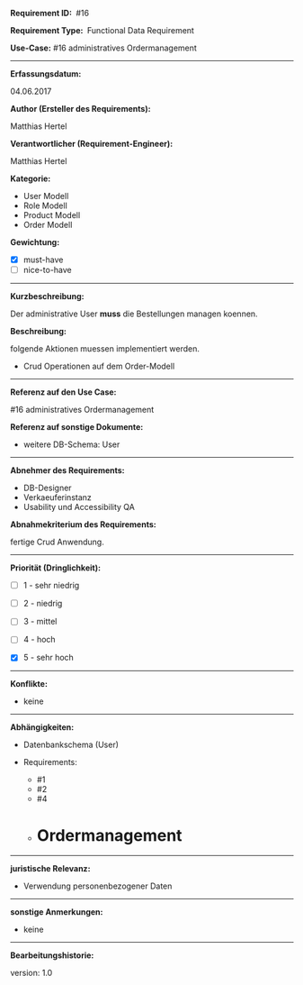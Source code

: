 **Requirement ID: ** #16

**Requirement Type: ** Functional Data Requirement

**Use-Case:** #16 administratives Ordermanagement

---
**Erfassungsdatum:**

04.06.2017

**Author (Ersteller des Requirements):**

Matthias Hertel

**Verantwortlicher (Requirement-Engineer):**

Matthias Hertel

**Kategorie:**

- User Modell
- Role Modell
- Product Modell
- Order Modell

**Gewichtung:**

- [x] must-have
- [ ] nice-to-have

---
**Kurzbeschreibung:**

Der administrative User **muss** die Bestellungen managen koennen.

**Beschreibung:**

folgende Aktionen muessen implementiert werden.

- Crud Operationen auf dem Order-Modell


---
**Referenz auf den Use Case:**

#16 administratives Ordermanagement

**Referenz auf sonstige Dokumente:**


- weitere DB-Schema: User


---
**Abnehmer des Requirements:**

- DB-Designer
- Verkaeuferinstanz
- Usability und Accessibility QA

**Abnahmekriterium des Requirements:**

fertige Crud Anwendung.


---
**Priorität (Dringlichkeit):**


 - [ ] 1 - sehr niedrig
 - [ ] 2 - niedrig
 - [ ] 3 - mittel
 - [ ] 4 - hoch
 - [x] 5 - sehr hoch


---
**Konflikte:**
- keine

---
**Abhängigkeiten:**

- Datenbankschema (User)


- Requirements:
  - #1
  - #2
  - #4
  - # Ordermanagement



---
**juristische Relevanz:**

- Verwendung personenbezogener Daten


---
**sonstige Anmerkungen:**

- keine



---
**Bearbeitungshistorie:**

version: 1.0
